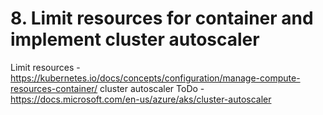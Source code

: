 # 8. Limit resources for container and implement cluster autoscaler


Limit resources  - https://kubernetes.io/docs/concepts/configuration/manage-compute-resources-container/
cluster autoscaler ToDo - https://docs.microsoft.com/en-us/azure/aks/cluster-autoscaler
